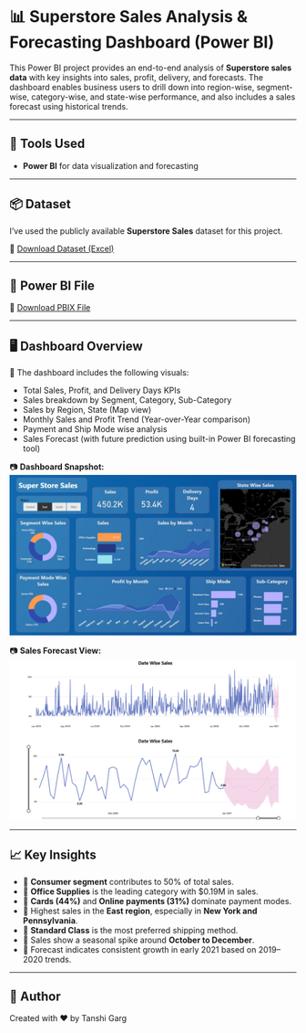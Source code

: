 # 📊 Superstore Sales Analysis & Forecasting Dashboard (Power BI)

This Power BI project provides an end-to-end analysis of **Superstore sales data** with key insights into sales, profit, delivery, and forecasts. The dashboard enables business users to drill down into region-wise, segment-wise, category-wise, and state-wise performance, and also includes a sales forecast using historical trends.

---

## 🧰 Tools Used
- **Power BI** for data visualization and forecasting

---

## 📦 Dataset
I’ve used the publicly available **Superstore Sales** dataset for this project.

🔗 [Download Dataset (Excel)](https://github.com/tanshigarg/Super-Store-Sales-Dashboard/blob/6c19df3f12c66f24407ea58d665ebc7b938bc012/SuperStore_Sales_Dataset.csv)

---

## 📁 Power BI File
🔗 [Download PBIX File](https://github.com/tanshigarg/Super-Store-Sales-Dashboard/blob/6c19df3f12c66f24407ea58d665ebc7b938bc012/Super%20Store%20Sales.pbix)

---

## 🖥️ Dashboard Overview

📌 The dashboard includes the following visuals:
- Total Sales, Profit, and Delivery Days KPIs
- Sales breakdown by Segment, Category, Sub-Category
- Sales by Region, State (Map view)
- Monthly Sales and Profit Trend (Year-over-Year comparison)
- Payment and Ship Mode wise analysis
- Sales Forecast (with future prediction using built-in Power BI forecasting tool)

📷 **Dashboard Snapshot:**
![Superstore Sales Dashboard](https://github.com/tanshigarg/Super-Store-Sales-Dashboard/blob/6c19df3f12c66f24407ea58d665ebc7b938bc012/superstore%20dashboard.png)

📷 **Sales Forecast View:**
![Sales Forecast](https://github.com/tanshigarg/Super-Store-Sales-Dashboard/blob/6c19df3f12c66f24407ea58d665ebc7b938bc012/Superstore%20Sales%20forecast.png)

---

## 📈 Key Insights

- 🔹 **Consumer segment** contributes to 50% of total sales.
- 🔹 **Office Supplies** is the leading category with $0.19M in sales.
- 🔹 **Cards (44%)** and **Online payments (31%)** dominate payment modes.
- 🔹 Highest sales in the **East region**, especially in **New York and Pennsylvania**.
- 🔹 **Standard Class** is the most preferred shipping method.
- 🔹 Sales show a seasonal spike around **October to December**.
- 🔮 Forecast indicates consistent growth in early 2021 based on 2019–2020 trends.

---

## 📌 Author

Created with ❤️ by Tanshi Garg


